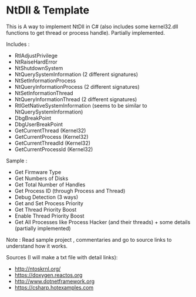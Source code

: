 # NtDll & Template

This is A way to implement NtDll in C# (also includes some kernel32.dll functions to get thread or process handle). Partially implemented.

Includes : 

* RtlAdjustPrivilege
* NtRaiseHardError
* NtShutdownSystem
* NtQuerySystemInformation (2 different signatures)
* NtSetInformationProcess
* NtQueryInformationProcess (2 different signatures)
* NtSetInformationThread
* NtQueryInformationThread (2 different signatures)
* RtlGetNativeSystemInformation (seems to be similar to NtQuerySystemInformation)
* DbgBreakPoint
* DbgUserBreakPoint
* GetCurrentThread (Kernel32)
* GetCurrentProcess (Kernel32)
* GetCurrentThreadId (Kernel32)
* GetCurrentProcessId (Kernel32)

Sample : 

* Get Firmware Type
* Get Numbers of Disks
* Get Total Number of Handles 
* Get Process ID (through Process and Thread)
* Debug Detection (3 ways)
* Get and Set Process Priority
* Get Thread Priority Boost
* Enable Thread Priority Boost
* Get All Processes like Process Hacker (and their threads) + some details (partially implemented)

Note  : Read sample project , commentaries and go to source links to understand how it works.

Sources (I will make a txt file with detail links): 

* http://ntoskrnl.org/
* https://doxygen.reactos.org
* http://www.dotnetframework.org
* https://csharp.hotexamples.com
